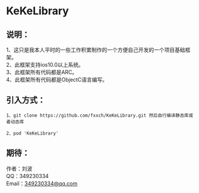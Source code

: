 # KeKeLibrary

## 说明：
1、这只是我本人平时的一些工作积累制作的一个方便自己开发的一个项目基础框架。<br>
2、此框架支持ios10.0以上系统。<br>
3、此框架所有代码都是ARC。<br>
4、此框架所有代码都是ObjectC语言编写。<br>
<!-- 5、此框架里面已经引入了FMDB开源框架的源代码，所以在使用此框架的时候请不要再引入FMDB了。<br> -->

<!--
## 鸣谢：
1、此框架里面引入了FMDB开源框架的源代码，所以在此感谢这两个框架的原著作者的贡献。 
-->

## 引入方式：
```
1、git clone https://github.com/fxxch/KeKeLibrary.git 然后自行编译静态库或者动态库
```

```
2、pod 'KeKeLibrary'
```


## 期待：
作者：刘波<br>
QQ：349230334<br>
Email：349230334@qq.com<br>

